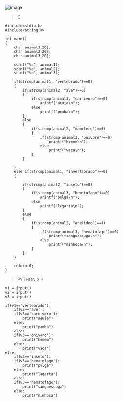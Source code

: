![image](https://github.com/lufffe/Beecrowd/assets/90646635/0bbeddb7-a307-4115-92e6-48e3b846a9a4)

>C

	#include<stdio.h>
	#include<string.h>

	int main()
	{
		char animal1[20];
		char animal2[20];
		char animal3[20];

		scanf("%s", animal1);
		scanf("%s", animal2);
		scanf("%s", animal3);

		if(strcmp(animal1, "vertebrado")==0)
		{
			if(strcmp(animal2, "ave")==0)
			{
				if(strcmp(animal3, "carnivoro")==0)
					printf("aguia\n");
				else
					printf("pomba\n");
			}
			else
			{
				if(strcmp(animal2, "mamifero")==0)
				{
					if(strcmp(animal3, "onivoro")==0)
						printf("homem\n");
					else
						printf("vaca\n");
				}
			}

		}
		else if(strcmp(animal1, "invertebrado")==0)
		{

			if(strcmp(animal2, "inseto")==0)
			{
				if(strcmp(animal3, "hematofago")==0)
					printf("pulga\n");
				else
					printf("lagarta\n");
			}
			else
			{
				if(strcmp(animal2, "anelideo")==0)
				{
					if(strcmp(animal3, "hematofago")==0)
						printf("sanguessuga\n");
					else
						printf("minhoca\n");
				}
			}
		}

		return 0;
	}

>PYTHON 3.9

	v1 = input()
	v2 = input()
	v3 = input()

	if(v1=='vertebrado'):
	    if(v2=='ave'):
		if(v3=='carnivoro'):
		    print("aguia")
		else:
		    print("pomba")
	    else:
		if(v3=='onivoro'):
		    print("homem")
		else:
		    print("vaca")
	else:
	    if(v2=='inseto'):
		if(v3=='hematofago'):
		    print("pulga")
		else:
		    print("lagarta")
	    else:
		if(v3=='hematofago'):
		    print("sanguessuga")
		else:
		    print("minhoca")
